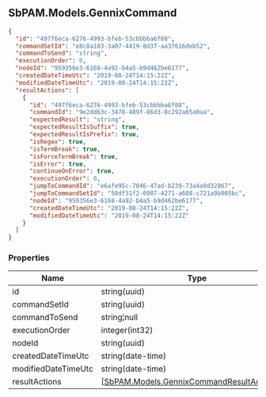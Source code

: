 
<h2 id="tocS_SbPAM.Models.GennixCommand">SbPAM.Models.GennixCommand</h2>

<a id="schemasbpam.models.gennixcommand"></a>
<a id="schema_SbPAM.Models.GennixCommand"></a>
<a id="tocSsbpam.models.gennixcommand"></a>
<a id="tocssbpam.models.gennixcommand"></a>

```json
{
  "id": "497f6eca-6276-4993-bfeb-53cbbbba6f08",
  "commandSetId": "e8c8a103-3a07-4419-8d37-aa37616deb52",
  "commandToSend": "string",
  "executionOrder": 0,
  "nodeId": "959356e3-6168-4a92-b4a5-b9d462be6177",
  "createdDateTimeUtc": "2019-08-24T14:15:22Z",
  "modifiedDateTimeUtc": "2019-08-24T14:15:22Z",
  "resultActions": [
    {
      "id": "497f6eca-6276-4993-bfeb-53cbbbba6f08",
      "commandId": "9e2dd63c-3478-489f-86d3-8c292a65a0aa",
      "expectedResult": "string",
      "expectedResultIsSuffix": true,
      "expectedResultIsPrefix": true,
      "isRegex": true,
      "isTermBreak": true,
      "isForceTermBreak": true,
      "isError": true,
      "continueOnError": true,
      "executionOrder": 0,
      "jumpToCommandId": "e6afe95c-7046-47ad-b239-73a4a0d32867",
      "jumpToCommandSetId": "50df31f2-0987-4271-a608-c721a9b005bc",
      "nodeId": "959356e3-6168-4a92-b4a5-b9d462be6177",
      "createdDateTimeUtc": "2019-08-24T14:15:22Z",
      "modifiedDateTimeUtc": "2019-08-24T14:15:22Z"
    }
  ]
}

```

### Properties

|Name|Type|Required|Restrictions|Description|
|---|---|---|---|---|
|id|string(uuid)|false|none|none|
|commandSetId|string(uuid)|false|none|none|
|commandToSend|string¦null|false|none|none|
|executionOrder|integer(int32)|false|none|none|
|nodeId|string(uuid)|false|none|none|
|createdDateTimeUtc|string(date-time)|false|none|none|
|modifiedDateTimeUtc|string(date-time)|false|none|none|
|resultActions|[[SbPAM.Models.GennixCommandResultAction](../Models/sbpam.models.gennixcommandresultaction.md)]¦null|false|none|none|


